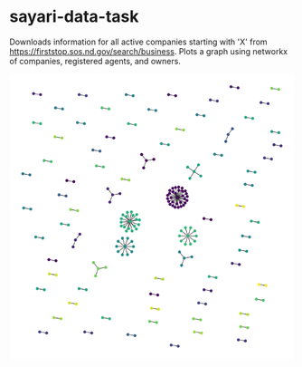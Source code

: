 # sayari-data-task

Downloads information for all active companies starting with 'X' from https://firststop.sos.nd.gov/search/business.
Plots a graph using networkx of companies, registered agents, and owners. 

![plot](xbusinesses.png)
